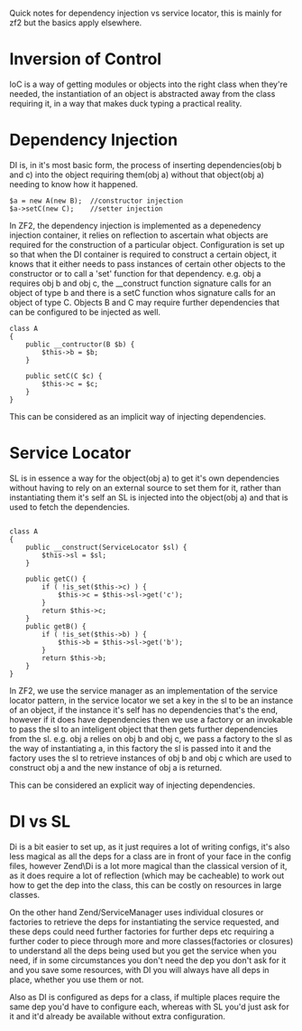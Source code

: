 Quick notes for dependency injection vs service locator, this is mainly for zf2 but the basics apply elsewhere.

Inversion of Control
===
IoC is a way of getting modules or objects into the right class when they're needed, the instantiation of an object is abstracted away from the class requiring it, in a way that makes duck typing a practical reality.

Dependency Injection
===

DI is, in it's most basic form, the process of inserting dependencies(obj b and c) into the object requiring them(obj a) without that object(obj a) needing to know how it happened.
~~~~~~~~~~~~~~~~~~~~~
$a = new A(new B);	//constructor injection
$a->setC(new C);	//setter injection
~~~~~~~~~~~~~~~~~~~~~


In ZF2, the dependency injection is implemented as a depenedency injection container, it relies on reflection to ascertain what objects are required for the construction of a particular object. Configuration is set up so that when the DI container is required to construct a certain object, it knows that it either needs to pass instances of certain other objects to the constructor or to call a 'set' function for that dependency. e.g. obj a requires obj b and obj c, the __construct function signature calls for an object of type b and there is a setC function whos signature calls for an object of type C.
Objects B and C may require further dependencies that can be configured to be injected as well.

~~~~~~~~~~~~~~~~~~~~~
class A
{
	public __contructor(B $b) {
		$this->b = $b;
	}

	public setC(C $c) {
		$this->c = $c;
	}
}

~~~~~~~~~~~~~~~~~~~~~

This can be considered as an implicit way of injecting dependencies.

Service Locator
===

SL is in essence a way for the object(obj a) to get it's own dependencies without having to rely on an external source to set them for it, rather than instantiating them it's self an SL is injected into the object(obj a) and that is used to fetch the dependencies.

~~~~~~~~~~~~~~~~~~~~~

class A
{
	public __construct(ServiceLocator $sl) {
		$this->sl = $sl;
	}

	public getC() {
		if ( !is_set($this->c) ) {
			$this->c = $this->sl->get('c');
		}
		return $this->c;
	}
	public getB() {
		if ( !is_set($this->b) ) {
			$this->b = $this->sl->get('b');
		}
		return $this->b;
	}
}

~~~~~~~~~~~~~~~~~~~~~



In ZF2, we use the service manager as an implementation of the service locator pattern, in the service locator we set a key in the sl to be an instance of an object, if the instance it's self has no dependencies that's the end, however if it does have dependencies then we use a factory or an invokable to pass the sl to an inteligent object that then gets further dependencies from the sl. e.g. obj a relies on obj b and obj c, we pass a factory to the sl as the way of instantiating a, in this factory the sl is passed into it and the factory uses the sl to retrieve instances of obj b and obj c which are used to construct obj a and the new instance of obj a is returned.

This can be considered an explicit way of injecting dependencies.

DI vs SL
===

Di is a bit easier to set up, as it just requires a lot of writing configs, it's also less magical as all the deps for a class are in front of your face in the config files, however Zend\Di is a lot more magical than the classical version of it, as it does require a lot of reflection (which may be cacheable) to work out how to get the dep into the class, this can be costly on resources in large classes.

On the other hand Zend/ServiceManager uses individual closures or factories to retrieve the deps for instantiating the service requested, and these deps could need further factories for further deps etc requiring a further coder to piece through more and more classes(factories or closures) to understand all the deps being used but you get the service when you need, if in some circumstances you don't need the dep you don't ask for it and you save some resources, with DI you will always have all deps in place, whether you use them or not.

Also as DI is configured as deps for a class, if multiple places require the same dep you'd have to configure each, whereas with SL you'd just ask for it and it'd already be available without extra configuration.
